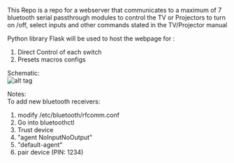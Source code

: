 This Repo is a repo for a webserver that communicates to a maximum of 7 bluetooth serial passthrough modules to control the TV or Projectors to turn on /off, select inputs and other commands stated in the TV/Projector manual

Python library Flask will be used to host the webpage for :<br/>
1. Direct Control of each switch<br />
2. Presets macros configs<br />

Schematic: <br/>
![alt tag](https://cloud.githubusercontent.com/assets/14185939/16537569/17fcd0ce-3fbb-11e6-9532-a1019858d785.png)

Notes:<br />
To add new bluetooth receivers:<br />
1. modify /etc/bluetooth/rfcomm.conf<br />
2. Go into bluetoothctl<br />
3. Trust device <br />
4. "agent NoInputNoOutput"<br />
5. "default-agent"<br />
6. pair device (PIN: 1234)<br />
